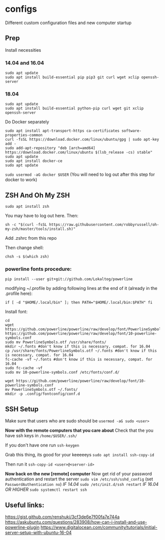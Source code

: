 # configs
Different custom configuration files and new computer startup

## Prep
Install necessities

### 14.04 and 16.04
```
sudo apt update
sudo apt install build-essential pip pip3 git curl wget xclip openssh-server
```

### 18.04
```
sudo apt update
sudo apt install build-essential python-pip curl wget git xclip openssh-server
```

Do Docker separately
```
sudo apt install apt-transport-https ca-certificates software-properties-common
curl -fsSL https://download.docker.com/linux/ubuntu/gpg | sudo apt-key add -
sudo add-apt-repository "deb [arch=amd64] https://download.docker.com/linux/ubuntu $(lsb_release -cs) stable"
sudo apt update
sudo apt install docker-ce
sudo apt update
```

`sudo usermod -aG docker $USER`
(You will need to log out after this step for docker to work)


## ZSH And Oh My ZSH

`sudo apt install zsh`

You may have to log out here. Then: 

`sh -c "$(curl -fsSL https://raw.githubusercontent.com/robbyrussell/oh-my-zsh/master/tools/install.sh)"`

Add .zshrc from this repo

Then change shell:

`chsh -s $(which zsh)`

### powerline fonts procedure:

`pip install --user git+git://github.com/Lokaltog/powerline`

modifying ~/.profile by  adding following lines at the end of it (already in the .profile here):

`if [ -d "$HOME/.local/bin" ]; then
    PATH="$HOME/.local/bin:$PATH"
fi`

Install font:

```
cd
wget https://github.com/powerline/powerline/raw/develop/font/PowerlineSymbols.otf https://github.com/powerline/powerline/raw/develop/font/10-powerline-symbols.conf
sudo mv PowerlineSymbols.otf /usr/share/fonts/
mkdir ~/.fonts #don't know if this is necessary, compat. for 16.04
cp /usr/share/fonts/PowerlineSymbols.otf ~/.fonts #don't know if this is necessary, compat. for 16.04
fc-cache -vf ~/.fonts #don't know if this is necessary, compat. for 16.04
sudo fc-cache -vf
sudo mv 10-powerline-symbols.conf /etc/fonts/conf.d/
```

```
wget https://github.com/powerline/powerline/raw/develop/font/10-powerline-symbols.conf
mv PowerlineSymbols.otf ~/.fonts/
mkdir -p .config/fontconfig/conf.d
```

## SSH Setup
Make sure that users who are sudo should be
`usermod -aG sudo <user>`

**Now with the remote computers that you care about**
Check that the you have ssh keys in `/home/$USER/.ssh/`

If you don't have one run
`ssh-keygen`

Grab this thing, its good for your keeeeeys
`sudo apt install ssh-copy-id`

Then run it
`ssh-copy-id <user>@<server-id>`

**Now back on the new [remote] computer**
Now get rid of your password authentication and restart the server
`sudo vim /etc/ssh/sshd_config`
(set `PasswordAuthentication no`)
*IF 14.04*
`sudo /etc/init.d/ssh restart`
*IF 16.04 OR HIGHER*
`sudo systemctl restart ssh`





## Useful links:
https://gist.github.com/renshuki/3cf3de6e7f00fa7e744a
https://askubuntu.com/questions/283908/how-can-i-install-and-use-powerline-plugin
https://www.digitalocean.com/community/tutorials/initial-server-setup-with-ubuntu-16-04


